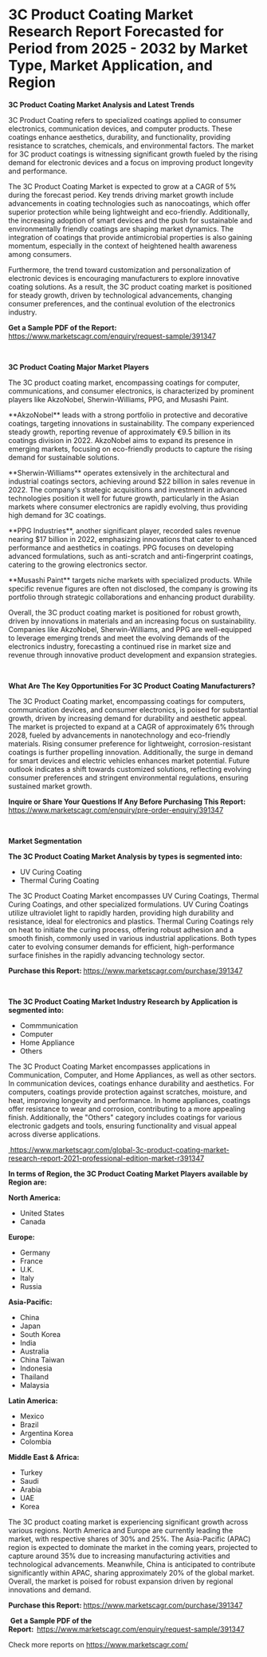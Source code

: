 <p><h1>3C Product Coating Market Research Report Forecasted for Period from 2025 -  2032 by Market Type, Market Application, and Region</h1></p><p><strong>3C Product Coating Market Analysis and Latest Trends</strong></p>
<p><p>3C Product Coating refers to specialized coatings applied to consumer electronics, communication devices, and computer products. These coatings enhance aesthetics, durability, and functionality, providing resistance to scratches, chemicals, and environmental factors. The market for 3C product coatings is witnessing significant growth fueled by the rising demand for electronic devices and a focus on improving product longevity and performance.</p><p>The 3C Product Coating Market is expected to grow at a CAGR of 5% during the forecast period. Key trends driving market growth include advancements in coating technologies such as nanocoatings, which offer superior protection while being lightweight and eco-friendly. Additionally, the increasing adoption of smart devices and the push for sustainable and environmentally friendly coatings are shaping market dynamics. The integration of coatings that provide antimicrobial properties is also gaining momentum, especially in the context of heightened health awareness among consumers.</p><p>Furthermore, the trend toward customization and personalization of electronic devices is encouraging manufacturers to explore innovative coating solutions. As a result, the 3C product coating market is positioned for steady growth, driven by technological advancements, changing consumer preferences, and the continual evolution of the electronics industry.</p></p>
<p><strong>Get a Sample PDF of the Report:&nbsp;</strong> <a href="https://www.marketscagr.com/enquiry/request-sample/391347?utm_campaign=2648&utm_medium=2&utm_source=Github&utm_content=ia&utm_term=29032025&utm_id=3c-product-coating">https://www.marketscagr.com/enquiry/request-sample/391347</a></p>
<p>&nbsp;</p>
<p><strong>3C Product Coating Major Market Players</strong></p>
<p><p>The 3C product coating market, encompassing coatings for computer, communications, and consumer electronics, is characterized by prominent players like AkzoNobel, Sherwin-Williams, PPG, and Musashi Paint. </p><p>**AkzoNobel** leads with a strong portfolio in protective and decorative coatings, targeting innovations in sustainability. The company experienced steady growth, reporting revenue of approximately €9.5 billion in its coatings division in 2022. AkzoNobel aims to expand its presence in emerging markets, focusing on eco-friendly products to capture the rising demand for sustainable solutions.</p><p>**Sherwin-Williams** operates extensively in the architectural and industrial coatings sectors, achieving around $22 billion in sales revenue in 2022. The company's strategic acquisitions and investment in advanced technologies position it well for future growth, particularly in the Asian markets where consumer electronics are rapidly evolving, thus providing high demand for 3C coatings.</p><p>**PPG Industries**, another significant player, recorded sales revenue nearing $17 billion in 2022, emphasizing innovations that cater to enhanced performance and aesthetics in coatings. PPG focuses on developing advanced formulations, such as anti-scratch and anti-fingerprint coatings, catering to the growing electronics sector.</p><p>**Musashi Paint** targets niche markets with specialized products. While specific revenue figures are often not disclosed, the company is growing its portfolio through strategic collaborations and enhancing product durability.</p><p>Overall, the 3C product coating market is positioned for robust growth, driven by innovations in materials and an increasing focus on sustainability. Companies like AkzoNobel, Sherwin-Williams, and PPG are well-equipped to leverage emerging trends and meet the evolving demands of the electronics industry, forecasting a continued rise in market size and revenue through innovative product development and expansion strategies.</p></p>
<p>&nbsp;</p>
<p><strong>What Are The Key Opportunities For 3C Product Coating Manufacturers?</strong></p>
<p><p>The 3C Product Coating market, encompassing coatings for computers, communication devices, and consumer electronics, is poised for substantial growth, driven by increasing demand for durability and aesthetic appeal. The market is projected to expand at a CAGR of approximately 6% through 2028, fueled by advancements in nanotechnology and eco-friendly materials. Rising consumer preference for lightweight, corrosion-resistant coatings is further propelling innovation. Additionally, the surge in demand for smart devices and electric vehicles enhances market potential. Future outlook indicates a shift towards customized solutions, reflecting evolving consumer preferences and stringent environmental regulations, ensuring sustained market growth.</p></p>
<p><strong>Inquire or Share Your Questions If Any Before Purchasing This Report:</strong> <a href="https://www.marketscagr.com/enquiry/pre-order-enquiry/391347?utm_campaign=2648&utm_medium=2&utm_source=Github&utm_content=ia&utm_term=29032025&utm_id=3c-product-coating">https://www.marketscagr.com/enquiry/pre-order-enquiry/391347</a></p>
<p>&nbsp;</p>
<p><strong>Market Segmentation</strong></p>
<p><strong>The 3C Product Coating Market Analysis by types is segmented into:</strong></p>
<p><ul><li>UV Curing Coating</li><li>Thermal Curing Coating</li></ul></p>
<p><p>The 3C Product Coating Market encompasses UV Curing Coatings, Thermal Curing Coatings, and other specialized formulations. UV Curing Coatings utilize ultraviolet light to rapidly harden, providing high durability and resistance, ideal for electronics and plastics. Thermal Curing Coatings rely on heat to initiate the curing process, offering robust adhesion and a smooth finish, commonly used in various industrial applications. Both types cater to evolving consumer demands for efficient, high-performance surface finishes in the rapidly advancing technology sector.</p></p>
<p><strong>Purchase this Report:&nbsp;</strong><a href="https://www.marketscagr.com/purchase/391347?utm_campaign=2648&utm_medium=2&utm_source=Github&utm_content=ia&utm_term=29032025&utm_id=3c-product-coating">https://www.marketscagr.com/purchase/391347</a></p>
<p>&nbsp;</p>
<p><strong>The 3C Product Coating Market Industry Research by Application is segmented into:</strong></p>
<p><ul><li>Commmunication</li><li>Computer</li><li>Home Appliance</li><li>Others</li></ul></p>
<p><p>The 3C Product Coating Market encompasses applications in Communication, Computer, and Home Appliances, as well as other sectors. In communication devices, coatings enhance durability and aesthetics. For computers, coatings provide protection against scratches, moisture, and heat, improving longevity and performance. In home appliances, coatings offer resistance to wear and corrosion, contributing to a more appealing finish. Additionally, the "Others" category includes coatings for various electronic gadgets and tools, ensuring functionality and visual appeal across diverse applications.</p></p>
<p><a href="https://www.marketscagr.com/global-3c-product-coating-market-research-report-2021-professional-edition-market-r391347?utm_campaign=2648&utm_medium=2&utm_source=Github&utm_content=ia&utm_term=29032025&utm_id=3c-product-coating">&nbsp;https://www.marketscagr.com/global-3c-product-coating-market-research-report-2021-professional-edition-market-r391347</a></p>
<p><strong>In terms of Region, the 3C Product Coating Market Players available by Region are:</strong></p>
<p>
    <p> <strong> North America: </strong>
        <ul>
            <li>United States</li>
            <li>Canada</li>
        </ul>
        </p> 
    <p> <strong> Europe: </strong>
        <ul>
            <li>Germany</li>
            <li>France</li>
            <li>U.K.</li>
            <li>Italy</li>
            <li>Russia</li>
        </ul>
        </p> 
    <p> <strong> Asia-Pacific: </strong>
        <ul>
            <li>China</li>
            <li>Japan</li>
            <li>South Korea</li>
            <li>India</li>
            <li>Australia</li>
            <li>China Taiwan</li>
            <li>Indonesia</li>
            <li>Thailand</li>
            <li>Malaysia</li>
        </ul>
        </p> 
    <p> <strong> Latin America: </strong>
        <ul>
            <li>Mexico</li>
            <li>Brazil</li>
            <li>Argentina Korea</li>
            <li>Colombia</li>
        </ul>
        </p> 
    <p> <strong> Middle East & Africa: </strong>
        <ul>
            <li>Turkey</li>
            <li>Saudi</li>
            <li>Arabia</li>
            <li>UAE</li>
            <li>Korea</li>
        </ul>
    </p>
    </p>
<p><p>The 3C product coating market is experiencing significant growth across various regions. North America and Europe are currently leading the market, with respective shares of 30% and 25%. The Asia-Pacific (APAC) region is expected to dominate the market in the coming years, projected to capture around 35% due to increasing manufacturing activities and technological advancements. Meanwhile, China is anticipated to contribute significantly within APAC, sharing approximately 20% of the global market. Overall, the market is poised for robust expansion driven by regional innovations and demand.</p></p>
<p><strong>Purchase this Report: </strong><a href="https://www.marketscagr.com/purchase/391347?utm_campaign=2648&utm_medium=2&utm_source=Github&utm_content=ia&utm_term=29032025&utm_id=3c-product-coating">https://www.marketscagr.com/purchase/391347</a></p>
<p>&nbsp;<strong>Get a Sample PDF of the Report:&nbsp;&nbsp;</strong><a href="https://www.marketscagr.com/enquiry/request-sample/391347?utm_campaign=2648&utm_medium=2&utm_source=Github&utm_content=ia&utm_term=29032025&utm_id=3c-product-coating">https://www.marketscagr.com/enquiry/request-sample/391347</a></p>
<p><strong></strong></p>
<p>Check more reports on <a href="https://www.marketscagr.com/?utm_campaign=2648&utm_medium=2&utm_source=Github&utm_content=ia&utm_term=29032025&utm_id=3c-product-coating">https://www.marketscagr.com/</a></p>